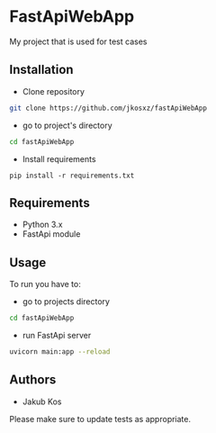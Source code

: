 # FastApiWebApp
My project that is used for test cases

## Installation
- Clone repository
```bash
git clone https://github.com/jkosxz/fastApiWebApp
```
- go to project's directory
```bash
cd fastApiWebApp
```
- Install requirements
```
pip install -r requirements.txt
```
 

## Requirements
- Python 3.x
- FastApi module



## Usage
To run you have to:

- go to projects directory

```bash
cd fastApiWebApp
```
- run FastApi server

```bash
uvicorn main:app --reload
```

## Authors
- Jakub Kos

Please make sure to update tests as appropriate.
